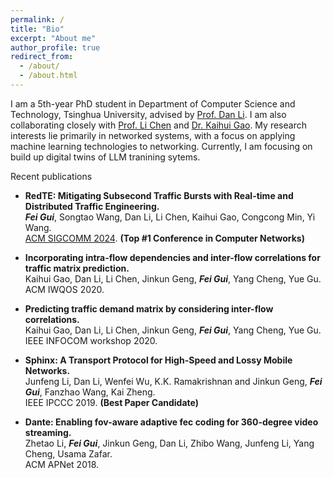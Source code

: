 ```yaml
---
permalink: /
title: "Bio"
excerpt: "About me"
author_profile: true
redirect_from: 
  - /about/
  - /about.html
---
```


I am a 5th-year PhD student in Department of Computer Science and Technology, Tsinghua University, advised by [Prof. Dan Li](https://nasp.cs.tsinghua.edu.cn/lidan.html). I am also collaborating closely with [Prof. Li Chen](https://li-ch.github.io/resume/) and [Dr. Kaihui Gao](https://gaokaihui.com/).
My research interests lie primarily in networked systems, with a focus on applying machine learning technologies to networking. Currently, I am focusing on build up digital twins of LLM tranining sytems.


Recent publications
* **RedTE: Mitigating Subsecond Traffic Bursts with Real-time and Distributed Traffic Engineering.**    
**_Fei Gui_**, Songtao Wang, Dan Li, Li Chen, Kaihui Gao, Congcong Min, Yi Wang.   
[ACM SIGCOMM 2024](https://conferences.sigcomm.org/sigcomm/2024/). **(Top #1 Conference in Computer Networks)**    

* **Incorporating intra-flow dependencies and inter-flow correlations for traffic matrix prediction.**    
Kaihui Gao, Dan Li, Li Chen, Jinkun Geng, **_Fei Gui_**, Yang Cheng, Yue Gu.   
ACM IWQOS 2020.  

* **Predicting traffic demand matrix by considering inter-flow correlations.**   
Kaihui Gao, Dan Li, Li Chen, Jinkun Geng, **_Fei Gui_**, Yang Cheng, Yue Gu.   
IEEE INFOCOM workshop 2020.  


* **Sphinx: A Transport Protocol for High-Speed and Lossy Mobile Networks.**    
Junfeng Li, Dan Li, Wenfei Wu, K.K. Ramakrishnan and Jinkun Geng, **_Fei Gui_**, Fanzhao Wang, Kai Zheng.   
IEEE IPCCC 2019. **(Best Paper Candidate)**   

* **Dante: Enabling fov-aware adaptive fec coding for 360-degree video streaming.**   
Zhetao Li, **_Fei Gui_**, Jinkun Geng, Dan Li, Zhibo Wang, Junfeng Li, Yang Cheng, Usama Zafar.  
ACM APNet 2018.   

